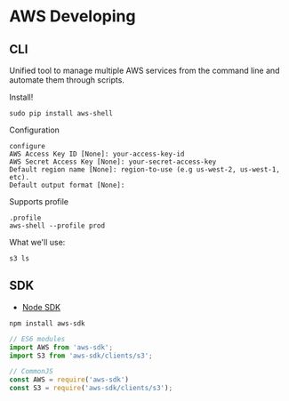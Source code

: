 # AWS Developing

## CLI

Unified tool to manage multiple AWS services from the command line and automate them through scripts.

Install!
```
sudo pip install aws-shell
```

Configuration
```
configure
AWS Access Key ID [None]: your-access-key-id
AWS Secret Access Key [None]: your-secret-access-key
Default region name [None]: region-to-use (e.g us-west-2, us-west-1, etc).
Default output format [None]:
```

Supports profile
```
.profile
aws-shell --profile prod
```

What we'll use:
```
s3 ls
```

## SDK

* [Node SDK](https://github.com/aws/aws-sdk-js)

```
npm install aws-sdk
```

```js
// ES6 modules
import AWS from 'aws-sdk';
import S3 from 'aws-sdk/clients/s3';

// CommonJS
const AWS = require('aws-sdk')
const S3 = require('aws-sdk/clients/s3');
```